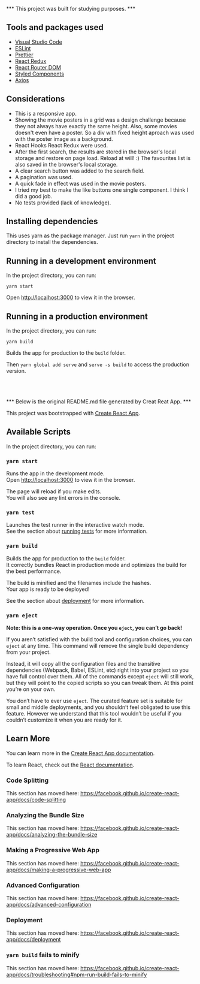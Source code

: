 *** This project was built for studying purposes. ***

## Tools and packages used

* [Visual Studio Code](https://code.visualstudio.com)
* [ESLint](https://eslint.org)
* [Prettier](https://prettier.io)
* [React Redux](https://react-redux.js.org/)
* [React Router DOM](https://www.npmjs.com/package/react-router-dom)
* [Styled Components](https://www.styled-components.com)
* [Axios](https://github.com/axios/axios)

## Considerations

* This is a responsive app.
* Showing the movie posters in a grid was a design challenge because they not always have exactly the same height.
  Also, some movies doesn't even have a poster.
  So a div with fixed height aproach was used with the poster image as a background.
* React Hooks React Redux were used.
* After the first search, the results are stored in the browser's local storage and restore on page load. Reload at will! :)
  The favourites list is also saved in the browser's local storage.
* A clear search button was added to the search field.
* A pagination was used.
* A quick fade in effect was used in the movie posters.
* I tried my best to make the like buttons one single component. I think I did a good job.
* No tests provided (lack of knowledge).

## Installing dependencies

This uses yarn as the package manager. Just run `yarn` in the project directory to install the dependencies.

## Running in a development environment

In the project directory, you can run:

`yarn start`

Open [http://localhost:3000](http://localhost:3000) to view it in the browser.

## Running in a production environment

In the project directory, you can run:

`yarn build`

Builds the app for production to the `build` folder.

Then `yarn global add serve` and `serve -s build` to access the production version.



<br/>
<br/>
<br/>
*** Below is the original README.md file generated by Creat Reat App. ***

This project was bootstrapped with [Create React App](https://github.com/facebook/create-react-app).

## Available Scripts

In the project directory, you can run:

### `yarn start`

Runs the app in the development mode.<br />
Open [http://localhost:3000](http://localhost:3000) to view it in the browser.

The page will reload if you make edits.<br />
You will also see any lint errors in the console.

### `yarn test`

Launches the test runner in the interactive watch mode.<br />
See the section about [running tests](https://facebook.github.io/create-react-app/docs/running-tests) for more information.

### `yarn build`

Builds the app for production to the `build` folder.<br />
It correctly bundles React in production mode and optimizes the build for the best performance.

The build is minified and the filenames include the hashes.<br />
Your app is ready to be deployed!

See the section about [deployment](https://facebook.github.io/create-react-app/docs/deployment) for more information.

### `yarn eject`

**Note: this is a one-way operation. Once you `eject`, you can’t go back!**

If you aren’t satisfied with the build tool and configuration choices, you can `eject` at any time. This command will remove the single build dependency from your project.

Instead, it will copy all the configuration files and the transitive dependencies (Webpack, Babel, ESLint, etc) right into your project so you have full control over them. All of the commands except `eject` will still work, but they will point to the copied scripts so you can tweak them. At this point you’re on your own.

You don’t have to ever use `eject`. The curated feature set is suitable for small and middle deployments, and you shouldn’t feel obligated to use this feature. However we understand that this tool wouldn’t be useful if you couldn’t customize it when you are ready for it.

## Learn More

You can learn more in the [Create React App documentation](https://facebook.github.io/create-react-app/docs/getting-started).

To learn React, check out the [React documentation](https://reactjs.org/).

### Code Splitting

This section has moved here: https://facebook.github.io/create-react-app/docs/code-splitting

### Analyzing the Bundle Size

This section has moved here: https://facebook.github.io/create-react-app/docs/analyzing-the-bundle-size

### Making a Progressive Web App

This section has moved here: https://facebook.github.io/create-react-app/docs/making-a-progressive-web-app

### Advanced Configuration

This section has moved here: https://facebook.github.io/create-react-app/docs/advanced-configuration

### Deployment

This section has moved here: https://facebook.github.io/create-react-app/docs/deployment

### `yarn build` fails to minify

This section has moved here: https://facebook.github.io/create-react-app/docs/troubleshooting#npm-run-build-fails-to-minify
